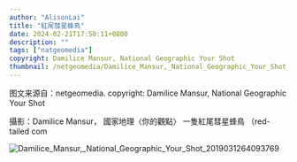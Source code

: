 ```yaml
---
author: "AlisonLai"
title: "紅尾彗星蜂鳥"
date: 2024-02-21T17:50:11+0800
description: ""
tags: ["natgeomedia"]
copyright: Damilice Mansur, National Geographic Your Shot
thumbnail: /netgeomedia/Damilice_Mansur,_National_Geographic_Your_Shot_2019031264093769.jpg
---
```

图文来源自：netgeomedia.  copyright: Damilice Mansur, National Geographic Your Shot

攝影：Damilice Mansur， 國家地理〈你的觀點〉 一隻紅尾彗星蜂鳥 （red-tailed com

![Damilice_Mansur,_National_Geographic_Your_Shot_2019031264093769](/netgeomedia/Damilice_Mansur,_National_Geographic_Your_Shot_2019031264093769.jpg)